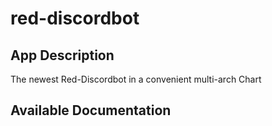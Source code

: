 # red-discordbot

## App Description

The newest Red-Discordbot in a convenient multi-arch Chart 

## Available Documentation

